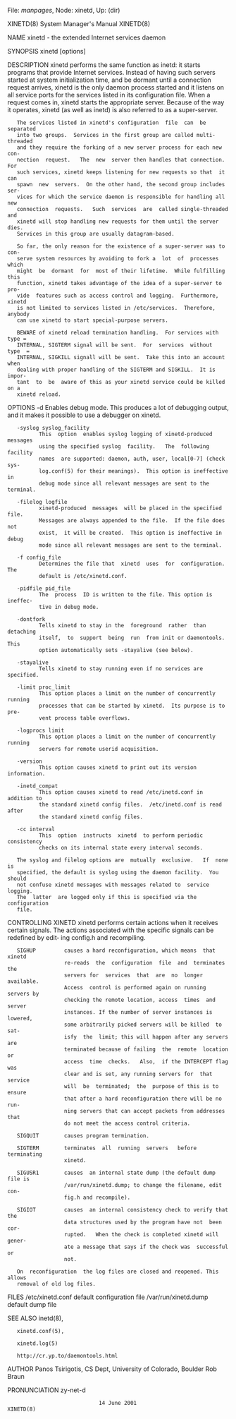 File: *manpages*,  Node: xinetd,  Up: (dir)

XINETD(8)                   System Manager's Manual                  XINETD(8)



NAME
       xinetd - the extended Internet services daemon

SYNOPSIS
       xinetd [options]

DESCRIPTION
       xinetd  performs  the  same  function as inetd: it starts programs that
       provide Internet services.  Instead of having such servers  started  at
       system  initialization  time, and be dormant until a connection request
       arrives, xinetd is the only daemon process started and  it  listens  on
       all  service  ports  for the services listed in its configuration file.
       When a request comes in, xinetd starts the appropriate server.  Because
       of  the  way it operates, xinetd (as well as inetd) is also referred to
       as a super-server.

       The services listed in xinetd's configuration  file  can  be  separated
       into two groups.  Services in the first group are called multi-threaded
       and they require the forking of a new server process for each new  con‐
       nection  request.   The  new  server then handles that connection.  For
       such services, xinetd keeps listening for new requests so that  it  can
       spawn  new  servers.  On the other hand, the second group includes ser‐
       vices for which the service daemon is responsible for handling all  new
       connection  requests.   Such  services  are  called single-threaded and
       xinetd will stop handling new requests for them until the server  dies.
       Services in this group are usually datagram-based.

       So far, the only reason for the existence of a super-server was to con‐
       serve system resources by avoiding to fork a  lot  of  processes  which
       might  be  dormant  for  most of their lifetime.  While fulfilling this
       function, xinetd takes advantage of the idea of a super-server to  pro‐
       vide  features such as access control and logging.  Furthermore, xinetd
       is not limited to services listed in /etc/services.  Therefore, anybody
       can use xinetd to start special-purpose servers.

       BEWARE of xinetd reload termination handling.  For services with type =
       INTERNAL, SIGTERM signal will be sent.  For  services  without  type  =
       INTERNAL, SIGKILL signall will be sent.  Take this into an account when
       dealing with proper handling of the SIGTERM and SIGKILL.  It is  impor‐
       tant  to  be  aware of this as your xinetd service could be killed on a
       xinetd reload.

OPTIONS
       -d     Enables debug mode. This produces a lot of debugging output, and
              it makes it possible to use a debugger on xinetd.

       -syslog syslog_facility
              This  option  enables syslog logging of xinetd-produced messages
              using the specified syslog  facility.   The  following  facility
              names  are supported: daemon, auth, user, local[0-7] (check sys‐
              log.conf(5) for their meanings).  This option is ineffective  in
              debug mode since all relevant messages are sent to the terminal.

       -filelog logfile
              xinetd-produced  messages  will be placed in the specified file.
              Messages are always appended to the file.  If the file does  not
              exist,  it will be created.  This option is ineffective in debug
              mode since all relevant messages are sent to the terminal.

       -f config_file
              Determines the file that  xinetd  uses  for  configuration.  The
              default is /etc/xinetd.conf.

       -pidfile pid_file
              The  process  ID is written to the file. This option is ineffec‐
              tive in debug mode.

       -dontfork
              Tells xinetd to stay in the  foreground  rather  than  detaching
              itself,  to  support  being  run  from init or daemontools. This
              option automatically sets -stayalive (see below).

       -stayalive
              Tells xinetd to stay running even if no services are specified.

       -limit proc_limit
              This option places a limit on the number of concurrently running
              processes that can be started by xinetd.  Its purpose is to pre‐
              vent process table overflows.

       -logprocs limit
              This option places a limit on the number of concurrently running
              servers for remote userid acquisition.

       -version
              This option causes xinetd to print out its version information.

       -inetd_compat
              This option causes xinetd to read /etc/inetd.conf in addition to
              the standard xinetd config files.  /etc/inetd.conf is read after
              the standard xinetd config files.

       -cc interval
              This  option  instructs  xinetd  to perform periodic consistency
              checks on its internal state every interval seconds.

       The syslog and filelog options are  mutually  exclusive.   If  none  is
       specified, the default is syslog using the daemon facility.  You should
       not confuse xinetd messages with messages related to  service  logging.
       The  latter  are logged only if this is specified via the configuration
       file.

CONTROLLING XINETD
       xinetd performs certain actions when it receives certain signals.   The
       actions  associated with the specific signals can be redefined by edit‐
       ing config.h and recompiling.

       SIGHUP         causes a hard reconfiguration, which means  that  xinetd
                      re-reads  the  configuration  file  and  terminates  the
                      servers for  services  that  are  no  longer  available.
                      Access  control is performed again on running servers by
                      checking the remote location, access  times  and  server
                      instances. If the number of server instances is lowered,
                      some arbitrarily picked servers will be killed  to  sat‐
                      isfy  the  limit; this will happen after any servers are
                      terminated because of failing  the  remote  location  or
                      access  time  checks.   Also,  if the INTERCEPT flag was
                      clear and is set, any running servers for  that  service
                      will  be  terminated;  the  purpose of this is to ensure
                      that after a hard reconfiguration there will be no  run‐
                      ning servers that can accept packets from addresses that
                      do not meet the access control criteria.

       SIGQUIT        causes program termination.

       SIGTERM        terminates  all  running  servers   before   terminating
                      xinetd.

       SIGUSR1        causes  an internal state dump (the default dump file is
                      /var/run/xinetd.dump; to change the filename, edit  con‐
                      fig.h and recompile).

       SIGIOT         causes  an internal consistency check to verify that the
                      data structures used by the program have not  been  cor‐
                      rupted.   When the check is completed xinetd will gener‐
                      ate a message that says if the check was  successful  or
                      not.

       On  reconfiguration  the log files are closed and reopened. This allows
       removal of old log files.

FILES
       /etc/xinetd.conf    default configuration file
       /var/run/xinetd.dump
                           default dump file

SEE ALSO
       inetd(8),

       xinetd.conf(5),

       xinetd.log(5)

       http://cr.yp.to/daemontools.html

AUTHOR
       Panos Tsirigotis, CS Dept, University of Colorado, Boulder Rob Braun

PRONUNCIATION
       zy-net-d




                                 14 June 2001                        XINETD(8)
